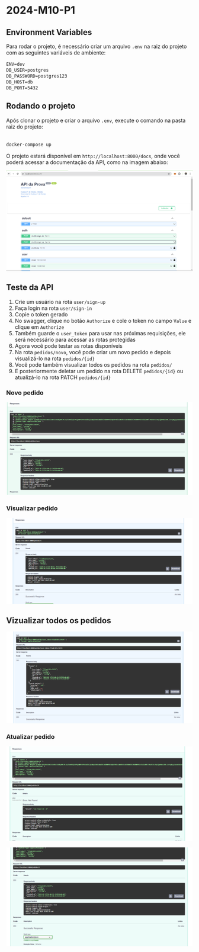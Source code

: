 # 2024-M10-P1

## Environment Variables

Para rodar o projeto, é necessário criar um arquivo `.env` na raiz do projeto com as seguintes variáveis de ambiente:

```env
ENV=dev
DB_USER=postgres
DB_PASSWORD=postgres123
DB_HOST=db
DB_PORT=5432

```

## Rodando o projeto

Após clonar o projeto e criar o arquivo `.env`, execute o comando na pasta raiz do projeto:

```bash

docker-compose up

```

O projeto estará disponível em `http://localhost:8000/docs`, onde você poderá acessar a documentação da API, como na imagem abaixo:

![1715952655074](image/README/1715952655074.png)


## Teste da API

1. Crie um usuário na rota `user/sign-up`
2. Faça login na rota `user/sign-in`
3. Copie o token gerado
4. No swagger, clique no botão `Authorize` e cole o token no campo `Value` e clique em `Authorize`
5. Também guarde o `user_token` para usar nas próximas requisições, ele será necessário para acessar as rotas protegidas
6. Agora você pode testar as rotas disponíveis
7. Na rota `pedidos/novo`, você pode criar um novo pedido e depois visualizá-lo na rota `pedidos/{id}`
8. Você pode também visualizar todos os pedidos na rota `pedidos/`
9. E posteriormente deletar um pedido na rota DELETE `pedidos/{id}` ou atualizá-lo na rota PATCH `pedidos/{id}`


### Novo pedido

![1715954437564](image/README/1715954437564.png)

### Visualizar pedido

![1715954613124](image/README/1715954613124.png)

## Vizualizar todos os pedidos

![1715954578243](image/README/1715954578243.png)

### Atualizar pedido

![1715954505684](image/README/1715954505684.png)

![1715954529573](image/README/1715954529573.png)
